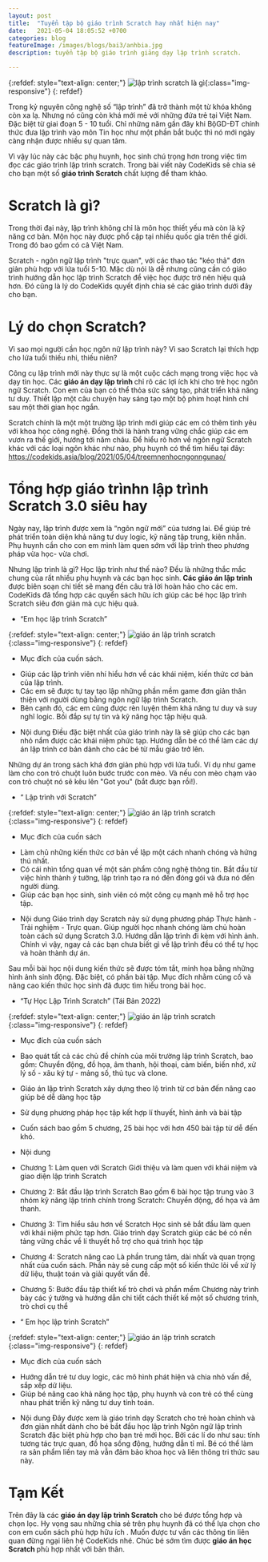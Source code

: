 ```yaml
---
layout: post
title:  "Tuyển tập bộ giáo trình Scratch hay nhất hiện nay"
date:   2021-05-04 18:05:52 +0700
categories: blog
featureImage: /images/blogs/bai3/anhbia.jpg
description: tuyển tập bộ giáo trình giảng dạy lập trình scratch.

---
```



{:refdef: style="text-align: center;"}
![lập trình scratch là gì  ](/images/blogs/bai3/anhbia.jpg){:class="img-responsive"}
{: refdef}

Trong kỷ nguyên công nghệ số “lập trình” đã trở thành một từ khóa không còn xa lạ. Nhưng nó cũng còn khá mới mẻ với những đứa trẻ tại Việt Nam. Đặc biệt từ giai đoạn 5 - 10 tuổi. Chỉ những năm gần đây khi BộGD-ĐT chính thức đưa lập trình vào môn Tin học như một phần bắt buộc thì nó mới ngày càng nhận được nhiều sự quan tâm.

Vì vậy lúc này các bậc phụ huynh, học sinh chú trọng hơn trong việc tìm đọc các giáo trình lập trình scratch. Trong bài viết này CodeKids sẽ chia sẻ cho bạn một số <b> giáo trình Scratch</b> chất lượng để tham khảo.


# **Scratch là gì?**

Trong thời đại này, lập trình không chỉ là môn học thiết yếu mà còn là kỹ năng cơ bản. Môn học này được phổ cập tại nhiều quốc gia trên thế giới. Trong đó bao gồm có cả Việt Nam. 

Scratch - ngôn ngữ lập trình "trực quan", với các thao tác "kéo thả" đơn giản phù hợp với lứa tuổi 5-10. Mặc dù nói là dễ nhưng cũng cần có giáo trình hướng dẫn học lập trình Scratch để việc học được trở nên hiệu quả hơn. Đó cũng là lý do CodeKids quyết định chia sẻ các giáo trình dưới đây cho bạn.

# **Lý do chọn Scratch?**

Vì sao mọi người cần học ngôn nữ lập trình này? Vì sao Scratch lại thích hợp cho lứa tuổi thiếu nhi, thiếu niên?

Công cụ lập trình mới này thực sự là một cuộc cách mạng trong việc học và dạy tin học. Các <b> giáo án dạy lập trình </b> chỉ rõ các lợi ích khi cho trẻ học ngôn ngữ Scratch. Con em của bạn có thể thỏa sức sáng tạo, phát triển khả năng tư duy. Thiết lập một câu chuyện hay sáng tạo một bộ phim hoạt hình chỉ sau một thời gian học ngắn.

Scratch chính là một một trường lập trình mới giúp các em có thêm tình yêu với khoa học công nghệ. Đồng thời là hành trang vững chắc giúp các em vươn ra thế giới, hướng tới năm châu. 
Để hiểu rõ hơn về ngôn ngữ Scratch khác với các loại ngôn khác như nào, phụ huynh có thể tìm hiểu tại đây:  https://codekids.asia/blog/2021/05/04/treemnenhocngonngunao/

# **Tổng hợp giáo trìnhn lập trình Scratch 3.0 siêu hay**

Ngày nay, lập trình được xem là “ngôn ngữ mới” của tương lai. Để giúp trẻ phát triển toàn diện khả năng tư duy logic, kỹ năng tập trung, kiên nhẫn. Phụ huynh cần cho con em mình làm quen sớm với lập trình theo phương pháp vừa học- vừa chơi.

Nhưng lập trình là gì? Học lập trình như thế nào? Đều là những thắc mắc chung của rất nhiều phụ huynh và các bạn học sinh.<b> Các giáo án lập trình </b>được biên soạn chi tiết sẽ mang đến câu trả lời hoàn hảo cho các em.  CodeKids đã tổng hợp các quyển sách hữu ích giúp các bé học lập trình Scratch siêu đơn giản mà cực hiệu quả.

- “Em học lập trình Scratch”

{:refdef: style="text-align: center;"}
![giáo án lập trình scratch   ](/images/blogs/bai3/1.jpg){:class="img-responsive"}
{: refdef}

- Mục đích của cuốn sách.

+ Giúp các lập trình viên nhí hiểu hơn về các khái niệm, kiến thức cơ bản của lập trình.
+ Các em sẽ được tự tay tạo lập những phần mềm game đơn giản thân thiện với người dùng bằng ngôn ngữ lập trình Scratch.
+ Bên cạnh đó, các em cũng được rèn luyện thêm khả năng tư duy và suy nghĩ logic. Bồi đắp sự tự tin và kỹ năng học tập hiệu quả.

- Nội dung 
Điều đặc biệt nhất của giáo trình này là sẽ giúp cho các bạn nhỏ nắm được các khái niệm phức tạp. Hướng dẫn bé có thể làm các dự án lập trình cơ bản dành cho các bé từ mẫu giáo trở lên. 

Những dự án trong sách khá đơn giản phù hợp với lứa tuổi. Ví dụ như game làm cho con trỏ chuột luôn bước trước con mèo. Và nếu con mèo chạm vào con trỏ chuột nó sẽ kêu lên "Got you" (bắt được bạn rồi!).

- “ Lập trình với Scratch”

{:refdef: style="text-align: center;"}
![giáo án lập trình scratch   ](/images/blogs/bai3/2.jpg){:class="img-responsive"}
{: refdef}

- Mục đích của cuốn sách 
+ Làm chủ những kiến thức cơ bản về lập một cách nhanh chóng và hứng thú nhất.
+ Có cái nhìn tổng quan về một sản phẩm công nghệ thông tin. Bắt đầu từ việc hình thành ý tưởng, lập trình tạo ra nó đến đóng gói và đưa nó đến người dùng.
+ Giúp các bạn học sinh, sinh viên có một công cụ mạnh mẽ hỗ trợ học tập.  

- Nội dung
Giáo trình dạy Scratch này sử dụng phương pháp Thực hành - Trải nghiệm - Trực quan. Giúp người học nhanh chóng làm chủ hoàn toàn cách sử dụng Scratch 3.0. Hướng dẫn lập trình đi kèm với hình ảnh. Chính vì vậy, ngay cả các bạn chưa biết gì về lập trình đều có thể tự học và hoàn thành dự án.

Sau mỗi bài học nội dung kiến thức sẽ được tóm tắt, minh họa bằng những hình ảnh sinh động. Đặc biệt, có phần bài tập. Mục đích nhằm củng cố và nâng cao kiến thức học sinh đã được tìm hiểu trong bài học.

- “Tự Học Lập Trình Scratch” (Tái Bản 2022)

{:refdef: style="text-align: center;"}
![giáo án lập trình scratch   ](/images/blogs/bai3/3.jpg){:class="img-responsive"}
{: refdef}

- Mục đích của cuốn sách
+ Bao quát tất cả các chủ đề chính của môi trường lập trình Scratch, bao gồm: Chuyển động, đồ họa, âm thanh, hội thoại, cảm biến, biến nhớ, xử lý số - xâu ký tự - mảng số, thủ tục và clone. 

+ Giáo án lập trình Scratch xây dựng theo lộ trình từ cơ bản đến nâng cao giúp bé dễ dàng học tập
+ Sử dụng phương pháp học tập kết hợp lí thuyết, hình ảnh và bài tập
+ Cuốn sách bao gồm 5 chương, 25 bài học với hơn 450 bài tập từ dễ đến khó.
- Nội dung
+ Chương 1: Làm quen với Scratch
Giới thiệu và làm quen với khái niệm và giao diện lập trình Scratch

+ Chương 2: Bắt đầu lập trình Scratch
Bao gồm 6 bài học tập trung vào 3 nhóm kỹ năng lập trình chính trong Scratch: Chuyển động, đồ họa và âm thanh. 

+ Chương 3: Tìm hiểu sâu hơn về Scratch
Học sinh sẽ bắt đầu làm quen với khái niệm phức tạp hơn. Giáo trình dạy Scratch giúp các bé có nền tảng vững chắc về lí thuyết hỗ trợ cho quá trình học tập

+ Chương 4: Scratch nâng cao
Là phần trung tâm, dài nhất và quan trọng nhất của cuốn sách. Phần này sẽ cung cấp một số kiến thức lõi về xử lý dữ liệu, thuật toán và giải quyết vấn đề.

+ Chương 5: Bước đầu tập thiết kế trò chơi và phần mềm
Chương này trình bày các ý tưởng và hướng dẫn chi tiết cách thiết kế một số chương trình, trò chơi cụ thể

- “ Em học lập trình Scratch”

{:refdef: style="text-align: center;"}
![giáo án lập trình scratch   ](/images/blogs/bai3/3.jpg){:class="img-responsive"}
{: refdef}

- Mục đích của cuốn sách
+ Hướng dẫn trẻ tư duy logic, các mô hình phát hiện và chia nhỏ vấn đề, sắp xếp dữ liệu.
+ Giúp bé  nâng cao khả năng học tập, phụ huynh và con trẻ có thể cùng nhau phát triển kỹ năng tư duy tính toán.

- Nội dung
Đây được xem là giáo trình dạy Scratch cho trẻ hoàn chỉnh và đơn giản nhất dành cho bé  bắt đầu học lập trình
Ngôn ngữ lập trình Scratch đặc biệt phù hợp cho bạn trẻ mới học. Bởi các lí do như sau: tính tương tác trực quan, đồ họa sống động, hướng dẫn tỉ mỉ. Bé có thể làm ra sản phẩm liền tay mà vẫn đảm bảo khoa học và liên thông tri thức sau này.  

# **Tạm Kết**

Trên đây là các <b>giáo án dạy lập trình Scratch</b> cho bé được tổng hợp và chọn lọc. Hy vọng sau những chia sẻ trên phụ huynh đã có thể lựa chọn cho con em cuốn sách phù hợp hữu ích . Muốn được tư vấn các thông tin liên quan đừng ngại liên hệ CodeKids nhé.
Chúc bé sớm tìm được <b> giáo án học Scratch </b> phù hợp nhất với bản thân.















